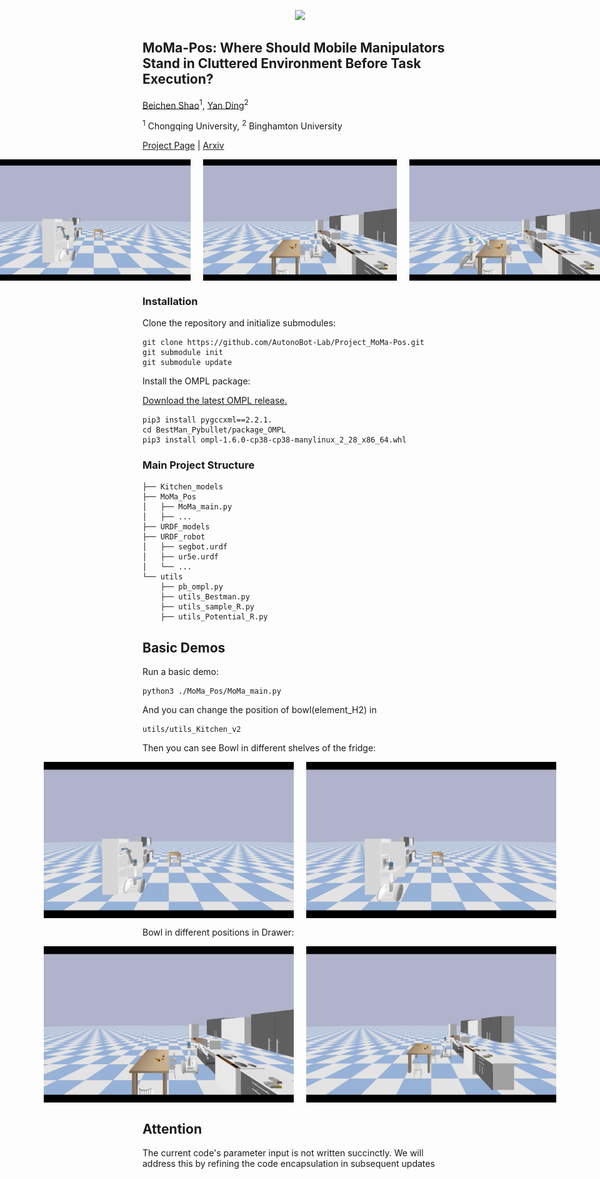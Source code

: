 <p align="center">
  <img src="image/logo.jpg" width="500">
</p>

## MoMa-Pos: Where Should Mobile Manipulators Stand in Cluttered Environment Before Task Execution?
[Beichen Shao](https://github.com/ssspeg)<sup>1</sup>, [Yan Ding](https://yding25.com/)<sup>2</sup> 

<sup>1</sup> Chongqing University, <sup>2</sup> Binghamton University

[Project Page](https://yding25.com/MoMa-Pos/) | [Arxiv](https://arxiv.org/abs/2403.19940)

<div style="display: flex; justify-content: center;">  
  <img src="image/Fridge_sample.png" style="width: 310px; margin: 0 10px;" alt="Fridge Sample">  
  <img src="image/Drawer_sample.png" style="width: 310px; margin: 0 10px;" alt="Drawer Sample">  
  <img src="image/Table_sample.png" style="width: 310px; margin: 0 10px;" alt="Table Sample">  
</div>  

### Installation

Clone the repository and initialize submodules:

```
git clone https://github.com/AutonoBot-Lab/Project_MoMa-Pos.git
git submodule init
git submodule update
```
Install the OMPL package:

[Download the latest OMPL release.](https://github.com/ompl/ompl/releases/tag/prerelease)

```
pip3 install pygccxml==2.2.1.
cd BestMan_Pybullet/package_OMPL
pip3 install ompl-1.6.0-cp38-cp38-manylinux_2_28_x86_64.whl
```
### Main Project Structure
```
├── Kitchen_models
├── MoMa_Pos
│   ├── MoMa_main.py
│   ├── ...
├── URDF_models
├── URDF_robot
│   ├── segbot.urdf
│   ├── ur5e.urdf
│   └── ...
└── utils
    ├── pb_ompl.py
    ├── utils_Bestman.py
    ├── utils_sample_R.py
    ├── utils_Potential_R.py
```

## Basic Demos

Run a basic demo:
```
python3 ./MoMa_Pos/MoMa_main.py
```
And you can change the position of bowl(element_H2) in 
```
utils/utils_Kitchen_v2
```
Then you can see Bowl in different shelves of the fridge:  
<div style="display: flex; justify-content: center;">  
  <img src="image/Fridge_sample.png" style="width: 400px; margin: 0 10px;" alt="Fridge Sample">  
  <img src="image/Fridge_sample2.png" style="width: 400px; margin: 0 10px;" alt="Drawer Sample">  
</div>    

Bowl in different positions in Drawer:  
<div style="display: flex; justify-content: center;">  
  <img src="image/Drawer_sample.png" style="width: 400px; margin: 0 10px;" alt="Fridge Sample">  
  <img src="image/Drawer_sample2.png" style="width: 400px; margin: 0 10px;" alt="Drawer Sample">  
</div> 

## Attention
The current code's parameter input is not written succinctly. We will address this by refining the code encapsulation in subsequent updates

